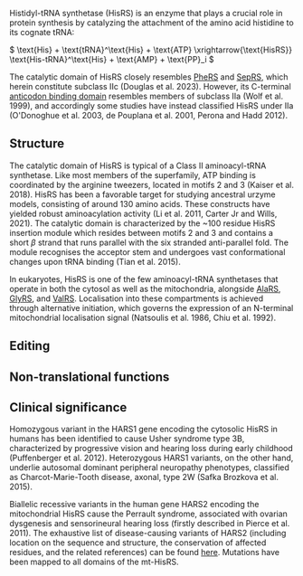 
Histidyl-tRNA synthetase (HisRS) is an enzyme that plays a crucial role in protein synthesis by catalyzing the attachment of the amino acid histidine to its cognate tRNA:




$ \text{His} + \text{tRNA}^\text{His} + \text{ATP} \xrightarrow{\text{HisRS}} \text{His-tRNA}^\text{His} + \text{AMP} + \text{PP}_i  $


The catalytic domain of HisRS closely resembles [PheRS](/class2/phe1)  and [SepRS](/class2/sep), which herein constitute subclass IIc (Douglas et al. 2023). However, its C-terminal [anticodon binding domain](/superfamily/class2/Anticodon_binding_domain_HGPT) resembles members of subclass IIa (Wolf et al. 1999), and accordingly some studies have instead classified HisRS under IIa (O'Donoghue et al. 2003, de Pouplana et al. 2001, Perona and Hadd 2012). 


## Structure

The catalytic domain of HisRS is typical of a Class II aminoacyl-tRNA synthetase.
Like most members of the superfamily, ATP binding is coordinated by the arginine tweezers, located in motifs 2 and 3 (Kaiser et al. 2018). HisRS has been a favorable target for studying ancestral urzyme models, consisting of around 130 amino acids. These constructs have yielded robust aminoacylation activity  (Li et al. 2011, Carter Jr and Wills, 2021). 
The catalytic domain is characterized by the ~100 residue HisRS insertion module which resides between motifs 2 and 3 and contains a short $\beta$ strand that runs parallel with the six stranded anti-parallel fold. 
The module recognises the acceptor stem and undergoes vast conformational changes upon tRNA binding (Tian et al. 2015).


In eukaryotes, HisRS is one of the few aminoacyl-tRNA synthetases that operate in both the cytosol as well as the mitochondria, alongside [AlaRS](/class2/ala/),  [GlyRS](/class2/gly3/), and  [ValRS](/class1/val/). Localisation into these compartments is achieved through alternative initiation, which governs the expression of an N-terminal mitochondrial localisation signal (Natsoulis et al. 1986, Chiu et al. 1992).





## Editing





## Non-translational functions



## Clinical significance

Homozygous variant in the HARS1 gene encoding the cytosolic HisRS in humans has been identified to cause Usher syndrome type 3B, characterized by progressive vision and hearing loss during early childhood (Puffenberger et al. 2012). Heterozygous HARS1 variants, on the other hand, underlie autosomal dominant peripheral neuropathy phenotypes, classified as Charcot-Marie-Tooth disease, axonal, type 2W (Safka Brozkova et al. 2015).

Biallelic recessive variants in the human gene HARS2 encoding the mitochondrial HisRS cause the Perrault syndrome, associated with ovarian dysgenesis and sensorineural hearing loss (firstly described in Pierce et al. 2011). The exhaustive list of disease-causing variants of HARS2 (including location on the sequence and structure, the conservation of affected residues, and the related references) can be found [here](http://misynpat.org/misynpat/PageMaker.rvt?name=HARS2). Mutations have been mapped to all domains of the mt-HisRS.
